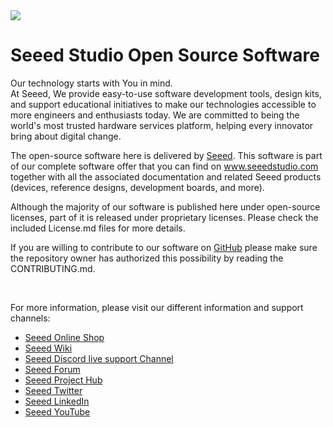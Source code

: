<img src="https://media-cdn.seeedstudio.com/media/logo/stores/4/logo_2018_horizontal.png" />

#  Seeed Studio Open Source Software

Our technology starts with You in mind.<br/>
At Seeed, We provide easy-to-use software development tools, design kits, and support educational initiatives to make our technologies accessible to more engineers and enthusiasts today. We are committed to being the world's most trusted hardware services platform, helping every innovator bring about digital change.

The open-source software here is delivered by [Seeed](https://www.seeed.cc/). This software is part of our complete software offer that you can find on  www.seeedstudio.com together with all the associated documentation and related Seeed products (devices, reference designs, development boards, and more).

Although the majority of our software is published here under open-source licenses, part of it is released under proprietary licenses. Please check the included License.md files for more details.

If you are willing to contribute to our software on [GitHub](https://github.com/Seeed-Studio) please make sure the repository owner has authorized this possibility by reading the CONTRIBUTING.md.

<br/>

For more information, please visit our different information and support channels:

- [Seeed Online Shop](www.seeedstudio.com) 
- [Seeed Wiki](https://wiki.seeeedstudio.com/)
- [Seeed Discord live support Channel](https://discord.gg/QqMgVwHT3X)
- [Seeed Forum](https://forum.seeedstudio.com/)
- [Seeed Project Hub](https://www.hackster.io/seeed)
- [Seeed Twitter](https://twitter.com/seeedstudio)
- [Seeed LinkedIn](https://www.linkedin.com/company/seeedstudio)
- [Seeed YouTube](https://www.youtube.com/c/SeeedStudioSZ-)
